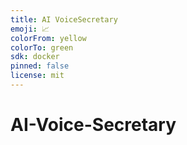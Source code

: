 ```yaml
---
title: AI VoiceSecretary
emoji: 📈
colorFrom: yellow
colorTo: green
sdk: docker
pinned: false
license: mit
---
```



# AI-Voice-Secretary